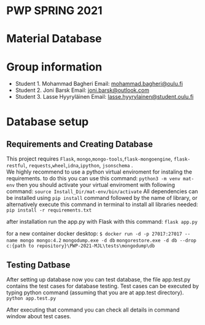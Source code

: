 # PWP SPRING 2021
# Material Database
# Group information
* Student 1. Mohammad Bagheri Email: mohammad.bagheri@oulu.fi
* Student 2. Joni Barsk  Email: joni.barsk@outlook.com
* Student 3. Lasse Hyyryläinen Email: lasse.hyyrylainen@student.oulu.fi

# Database setup
## Requirements and Creating Database
This project requires `Flask`, `mongo`,`mongo-tools`,`flask-mongoengine`, `flask-restful`, `requests`,`wheel`,`idna`,`ipython`, `jsonschema` .   
We highly recommend to use a python virtual enviroment for instaling the requirements. to do this you can use this command:
`python3 -m venv mat-env`
then you should activate your virtual enviroment with following command:
`source Install_Dir/mat-env/bin/activate`
All dependencies can be installed using `pip install` command followed by the name of library, or alternatively execute this command in terminal to install all libraries needed:     
`pip install -r requirements.txt`

after installation run the app.py with Flask with this command:
`flask app.py`

for a new container docker desktop:
`$ docker run -d -p 27017:27017 --name mongo mongo:4.2`
`mongodump.exe -d db`
`mongorestore.exe -d db --drop c:{path to repository}\PWP-2021-MJL\tests\mongodump\db`


## Testing Datbase
After setting up database now you can test database, the file app.test.py contains the test cases for database testing. Test cases can be executed by typing python command (assuming that you are at app.test directory).
`python app.test.py`

After executing that command you can check all details in command window about test cases.




